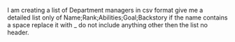 I am creating a list of Department managers in csv format give me a detailed list only of Name;Rank;Abilities;Goal;Backstory  if the name contains a space replace it with _ do not include anything other then the list no header.